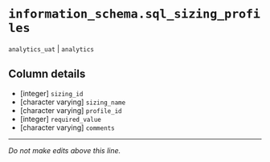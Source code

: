 # `information_schema.sql_sizing_profiles`
`analytics_uat` | `analytics`

## Column details
* [integer]   `sizing_id`
* [character varying] `sizing_name`
* [character varying] `profile_id`
* [integer]   `required_value`
* [character varying] `comments`

-------------------------------------------------------------------------------
*Do not make edits above this line.*
